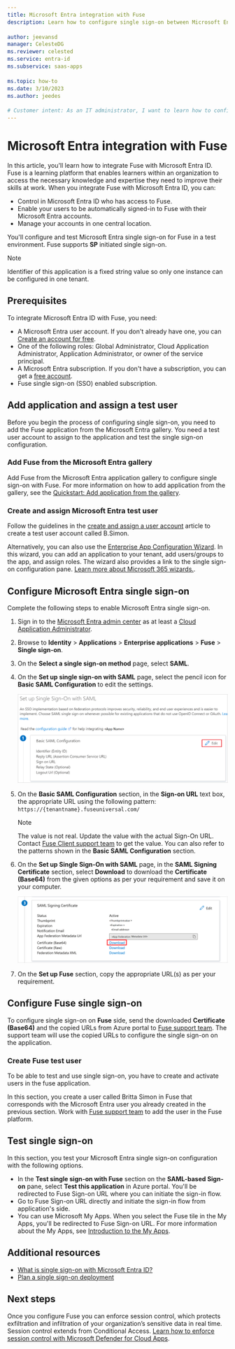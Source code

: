 ```yaml
---
title: Microsoft Entra integration with Fuse
description: Learn how to configure single sign-on between Microsoft Entra ID and Fuse.

author: jeevansd
manager: CelesteDG
ms.reviewer: celested
ms.service: entra-id
ms.subservice: saas-apps

ms.topic: how-to
ms.date: 3/10/2023
ms.author: jeedes

# Customer intent: As an IT administrator, I want to learn how to configure single sign-on between Microsoft Entra ID and Fuse so that I can control who has access to Fuse, enable automatic sign-in with Microsoft Entra accounts, and manage my accounts in one central location.
---
```

# Microsoft Entra integration with Fuse

In this article, you'll learn how to integrate Fuse with Microsoft Entra ID. Fuse is a learning platform that enables learners within an organization to access the necessary knowledge and expertise they need to improve their skills at work. When you integrate Fuse with Microsoft Entra ID, you can:

- Control in Microsoft Entra ID who has access to Fuse.
- Enable your users to be automatically signed-in to Fuse with their Microsoft Entra accounts.
- Manage your accounts in one central location.

You'll configure and test Microsoft Entra single sign-on for Fuse in a test environment. Fuse supports **SP** initiated single sign-on. 

> [!NOTE]
> Identifier of this application is a fixed string value so only one instance can be configured in one tenant.


## Prerequisites

To integrate Microsoft Entra ID with Fuse, you need:

- A Microsoft Entra user account. If you don't already have one, you can [Create an account for free](https://azure.microsoft.com/free/?WT.mc_id=A261C142F).
- One of the following roles: Global Administrator, Cloud Application Administrator, Application Administrator, or owner of the service principal.
- A Microsoft Entra subscription. If you don't have a subscription, you can get a [free account](https://azure.microsoft.com/free/).
- Fuse single sign-on (SSO) enabled subscription.

## Add application and assign a test user

Before you begin the process of configuring single sign-on, you need to add the Fuse application from the Microsoft Entra gallery. You need a test user account to assign to the application and test the single sign-on configuration.

<a name='add-fuse-from-the-azure-ad-gallery'></a>

### Add Fuse from the Microsoft Entra gallery

Add Fuse from the Microsoft Entra application gallery to configure single sign-on with Fuse. For more information on how to add application from the gallery, see the [Quickstart: Add application from the gallery](~/identity/enterprise-apps/add-application-portal.md).

<a name='create-and-assign-azure-ad-test-user'></a>

### Create and assign Microsoft Entra test user

Follow the guidelines in the [create and assign a user account](~/identity/enterprise-apps/add-application-portal-assign-users.md) article to create a test user account called B.Simon.

Alternatively, you can also use the [Enterprise App Configuration Wizard](https://portal.office.com/AdminPortal/home?Q=Docs#/azureadappintegration). In this wizard, you can add an application to your tenant, add users/groups to the app, and assign roles. The wizard also provides a link to the single sign-on configuration pane. [Learn more about Microsoft 365 wizards.](/microsoft-365/admin/misc/azure-ad-setup-guides). 

<a name='configure-azure-ad-single-sign-on'></a>

## Configure Microsoft Entra single sign-on

Complete the following steps to enable Microsoft Entra single sign-on.

1. Sign in to the [Microsoft Entra admin center](https://entra.microsoft.com) as at least a [Cloud Application Administrator](~/identity/role-based-access-control/permissions-reference.md#cloud-application-administrator).
1. Browse to **Identity** > **Applications** > **Enterprise applications** > **Fuse** > **Single sign-on**.
1. On the **Select a single sign-on method** page, select **SAML**.
1. On the **Set up single sign-on with SAML** page, select the pencil icon for **Basic SAML Configuration** to edit the settings.

   ![Edit Basic SAML Configuration](common/edit-urls.png)

1. On the **Basic SAML Configuration** section, in the **Sign-on URL** text box, the appropriate URL using the following pattern:
    `https://{tenantname}.fuseuniversal.com/`

	> [!NOTE]
	> The value is not real. Update the value with the actual Sign-On URL. Contact [Fuse Client support team](mailto:support@fusion-universal.com) to get the value. You can also refer to the patterns shown in the **Basic SAML Configuration** section.

1. On the **Set up Single Sign-On with SAML** page, in the **SAML Signing Certificate** section, select **Download** to download the **Certificate (Base64)** from the given options as per your requirement and save it on your computer.

	![The Certificate download link](common/certificatebase64.png)

1. On the **Set up Fuse** section, copy the appropriate URL(s) as per your requirement.

## Configure Fuse single sign-on

To configure single sign-on on **Fuse** side, send the downloaded **Certificate (Base64)** and the copied URLs from Azure portal to [Fuse support team](mailto:support@fusion-universal.com). The support team will use the copied URLs to configure the single sign-on on the application.

### Create Fuse test user

To be able to test and use single sign-on, you have to create and activate users in the fuse application.

In this section, you create a user called Britta Simon in Fuse that corresponds with the Microsoft Entra user you already created in the previous section. Work with [Fuse support team](mailto:support@fusion-universal.com) to add the user in the Fuse platform.

## Test single sign-on

In this section, you test your Microsoft Entra single sign-on configuration with the following options. 

- In the **Test single sign-on with Fuse** section on the **SAML-based Sign-on** pane, select **Test this application** in Azure portal. You'll be redirected to Fuse Sign-on URL where you can initiate the sign-in flow.
- Go to Fuse Sign-on URL directly and initiate the sign-in flow from application's side.
- You can use Microsoft My Apps. When you select the Fuse tile in the My Apps, you'll be redirected to Fuse Sign-on URL. For more information about the My Apps, see [Introduction to the My Apps](https://support.microsoft.com/account-billing/sign-in-and-start-apps-from-the-my-apps-portal-2f3b1bae-0e5a-4a86-a33e-876fbd2a4510).

## Additional resources

- [What is single sign-on with Microsoft Entra ID?](~/identity/enterprise-apps/what-is-single-sign-on.md)
- [Plan a single sign-on deployment](~/identity/enterprise-apps/plan-sso-deployment.md)
## Next steps

Once you configure Fuse you can enforce session control, which protects exfiltration and infiltration of your organization’s sensitive data in real time. Session control extends from Conditional Access. [Learn how to enforce session control with Microsoft Defender for Cloud Apps](/cloud-app-security/proxy-deployment-aad).

